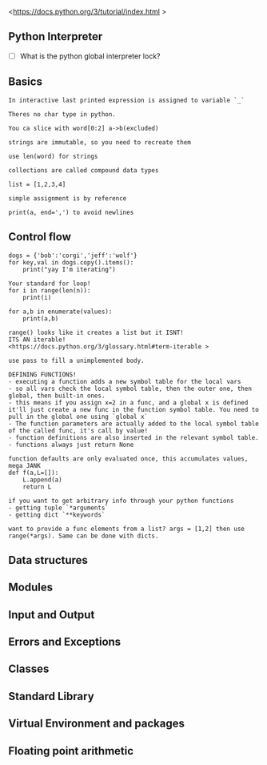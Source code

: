 <https://docs.python.org/3/tutorial/index.html >

## Python Interpreter

- [ ] What is the python global interpreter lock?
## Basics

```
In interactive last printed expression is assigned to variable `_`

Theres no char type in python.

You ca slice with word[0:2] a->b(excluded)

strings are immutable, so you need to recreate them

use len(word) for strings

collections are called compound data types

list = [1,2,3,4]

simple assignment is by reference

print(a, end=',') to avoid newlines

```
## Control flow

```
dogs = {'bob':'corgi','jeff':'wolf'}
for key,val in dogs.copy().items():
	print("yay I'm iterating")

Your standard for loop!
for i in range(len(n)):
	print(i)

for a,b in enumerate(values):
	print(a,b)

range() looks like it creates a list but it ISNT! 
ITS AN iterable!
<https://docs.python.org/3/glossary.html#term-iterable >

use pass to fill a unimplemented body.

DEFINING FUNCTIONS!
- executing a function adds a new symbol table for the local vars
- so all vars check the local symbol table, then the outer one, then global, then built-in ones.
- this means if you assign x=2 in a func, and a global x is defined it'll just create a new func in the function symbol table. You need to pull in the global one using `global x`
- The function parameters are actually added to the local symbol table of the called func, it's call by value!
- function definitions are also inserted in the relevant symbol table.
- functions always just return None

function defaults are only evaluated once, this accumulates values, mega JANK
def f(a,L=[]):
	L.append(a)
	return L

if you want to get arbitrary info through your python functions
- getting tuple `*arguments`
- getting dict `**keywords`

want to provide a func elements from a list? args = [1,2] then use range(*args). Same can be done with dicts.
```

## Data structures

## Modules

## Input and Output

## Errors and Exceptions

## Classes

## Standard Library

## Virtual Environment and packages

## Floating point arithmetic
